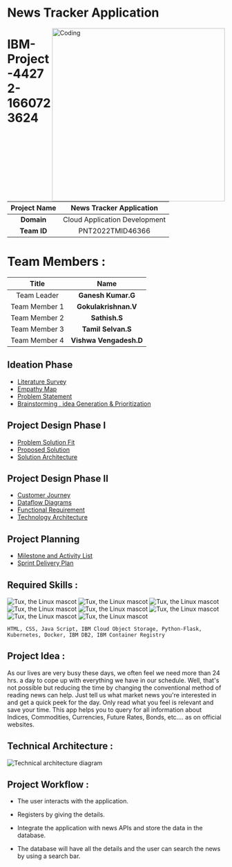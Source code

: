 # News Tracker Application
  
<img align="right" alt="Coding" width="400" src="https://camo.githubusercontent.com/5ddf73ad3a205111cf8c686f687fc216c2946a75005718c8da5b837ad9de78c9/68747470733a2f2f7468756d62732e6766796361742e636f6d2f4576696c4e657874446576696c666973682d736d616c6c2e676966">

# IBM-Project-44272-1660723624

|      **Project Name**     | News Tracker Application |
|:---------------------:|:------------------------------:|
|         **Domain**        |  Cloud Application Development |
|        **Team ID**        |  PNT2022TMID46366 |

# Team Members :
|   **Title**   |         **Name**        |
|:-------------:|:-----------------------:|
|  Team Leader  |  **Ganesh Kumar.G**     |
| Team Member 1 |  **Gokulakrishnan.V**   |
| Team Member 2 |  **Sathish.S**          |
| Team Member 3 |  **Tamil Selvan.S**     |
| Team Member 4 |  **Vishwa Vengadesh.D** |

## Ideation Phase

* [Literature Survey](https://github.com/IBM-EPBL/IBM-Project-44272-1660723624/blob/main/Project%20Design%20%26%20Planning/Ideation%20Phase/Literature%20Survey.pdf)
* [Empathy Map](https://github.com/IBM-EPBL/IBM-Project-44272-1660723624/blob/main/Project%20Design%20%26%20Planning/Ideation%20Phase/Empathy%20Map.pdf)
* [Problem Statement](https://github.com/IBM-EPBL/IBM-Project-44272-1660723624/blob/main/Project%20Design%20%26%20Planning/Ideation%20Phase/Problem%20Statement.pdf)
* [Brainstorming , idea Generation & Prioritization](https://github.com/IBM-EPBL/IBM-Project-44272-1660723624/blob/main/Project%20Design%20%26%20Planning/Ideation%20Phase/Brainstorming-%20Idea%20Generation-%20Prioritizaation.pdf)

## Project Design Phase I

* [Problem Solution Fit](https://github.com/IBM-EPBL/IBM-Project-44272-1660723624/blob/main/Project%20Design%20%26%20Planning/Project%20Design%20Phase%20I/Problem%20Solution%20Fit.pdf)
* [Proposed Solution](https://github.com/IBM-EPBL/IBM-Project-44272-1660723624/blob/main/Project%20Design%20%26%20Planning/Project%20Design%20Phase%20I/Proposed%20Solution.pdf)
* [Solution Architecture](https://github.com/IBM-EPBL/IBM-Project-44272-1660723624/blob/main/Project%20Design%20%26%20Planning/Project%20Design%20Phase%20I/Solution%20Architecture.pdf)

## Project Design Phase II

* [Customer Journey](https://github.com/IBM-EPBL/IBM-Project-44272-1660723624/blob/main/Project%20Design%20%26%20Planning/Project%20Design%20Phase%20II/Customer%20Journey.pdf)
* [Dataflow Diagrams](https://github.com/IBM-EPBL/IBM-Project-44272-1660723624/blob/main/Project%20Design%20%26%20Planning/Project%20Design%20Phase%20II/Dataflow%20Diagrams.pdf)
* [Functional Requirement](https://github.com/IBM-EPBL/IBM-Project-44272-1660723624/blob/main/Project%20Design%20%26%20Planning/Project%20Design%20Phase%20II/Functional%20Requirement.pdf)
* [Technology Architecture](https://github.com/IBM-EPBL/IBM-Project-44272-1660723624/blob/main/Project%20Design%20%26%20Planning/Project%20Design%20Phase%20II/Technology%20Architecture.pdf)

## Project Planning
* [Milestone and Activity List](https://github.com/IBM-EPBL/IBM-Project-44272-1660723624/blob/main/Project%20Design%20%26%20Planning/Project%20Planning/Milestone%20and%20Activity%20List.pdf)
* [Sprint Delivery Plan](https://github.com/IBM-EPBL/IBM-Project-44272-1660723624/blob/main/Project%20Design%20%26%20Planning/Project%20Planning/Sprint%20Delivery%20Plan.pdf)

## Required Skills :
 ![Tux, the Linux mascot](https://img.icons8.com/color/48/40C057/html-5--v1.png)   ![Tux, the Linux mascot](https://img.icons8.com/fluency/48/000000/css3.png) ![Tux, the Linux mascot](https://img.icons8.com/fluency/48/000000/javascript.png) ![Tux, the Linux mascot]( https://img.icons8.com/color/48/000000/kubernetes.png) ![Tux, the Linux mascot](https://img.icons8.com/color/48/000000/docker.png)  ![Tux, the Linux mascot](https://img.icons8.com/fluency/48/000000/python.png)  ![Tux, the Linux mascot]( https://img.icons8.com/ios-filled/50/000000/flask.png) ![Tux, the Linux mascot](https://img.icons8.com/nolan/64/ibm.png)

    HTML, CSS, Java Script, IBM Cloud Object Storage, Python-Flask, Kubernetes, Docker, IBM DB2, IBM Container Registry

## Project Idea :
As our lives are very busy these days, we often feel we need more than 24 hrs. a day to cope up with everything we have in our schedule. Well, that's not possible but reducing the time by changing the conventional method of reading news can help. Just tell us what market news you're interested in and get a quick peek for the day. Only read what you feel is relevant and save your time. This app helps you to query for all information about Indices, Commodities, Currencies, Future Rates, Bonds, etc.… as on official websites.

## Technical Architecture :
![Technical architecture diagram](https://lh4.googleusercontent.com/WxV5D1L-EMl3jnFqZS9L9w9oFOkzbID-ACQyYIyzvrAYaUxp-Ry_tbCPd9xG0YKPhV97C3yayncVX49Lnbv9tJE1O7SzpvhWtCADTaikdF-aKo2Ie7JOld9iysZB8R0tzDvUthOx)

## Project Workflow :

 - The user interacts with the application.

 - Registers by giving the details.

 - Integrate the application with news APIs and store the data in the database.

 - The database will have all the details and the user can search the news by using a search bar.
